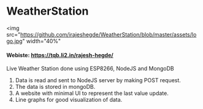 # WeatherStation
<img src="https://github.com/irajeshegde/WeatherStation/blob/master/assets/logo.jpg" width="40%"


#### Webiste: https://tqb.li2.in/rajesh-hegde/


Live Weather Station done using ESP8266, NodeJS and MongoDB

1. Data is read and sent to NodeJS server by making POST request.
2. The data is stored in mongoDB.
3. A website with minimal UI to represent the last value update.
4. Line graphs for good visualization of data.
